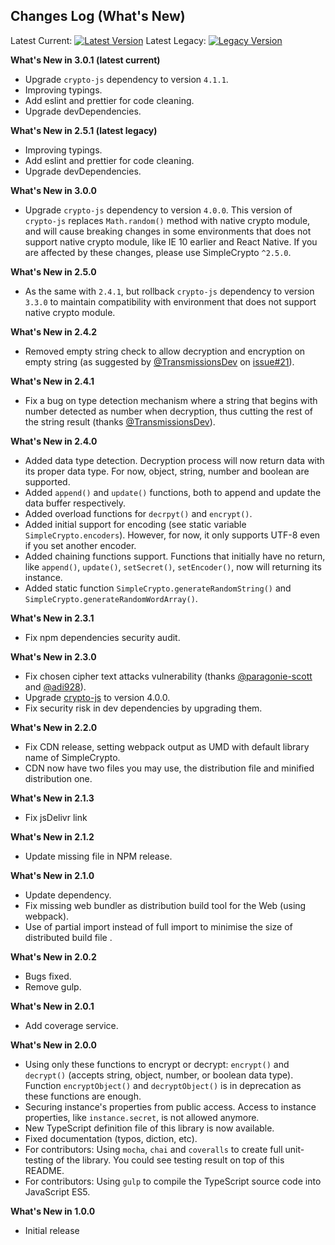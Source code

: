 ## Changes Log (What's New)

Latest Current: [![Latest Version](https://img.shields.io/npm/v/simple-crypto-js/latest.svg)](https://www.npmjs.com/package/simple-crypto-js)
Latest Legacy: [![Legacy Version](https://img.shields.io/npm/v/simple-crypto-js/legacy.svg)](https://www.npmjs.com/package/simple-crypto-js/v/legacy)

**What's New in 3.0.1 (latest current)**

* Upgrade `crypto-js` dependency to version `4.1.1`.
* Improving typings.
* Add eslint and prettier for code cleaning.
* Upgrade devDependencies.

**What's New in 2.5.1 (latest legacy)**

* Improving typings.
* Add eslint and prettier for code cleaning.
* Upgrade devDependencies.

**What's New in 3.0.0**

* Upgrade `crypto-js` dependency to version `4.0.0`. This version of `crypto-js` replaces `Math.random()` method with native crypto module, and will cause breaking changes in some environments that does not support native crypto module, like IE 10 earlier and React Native. If you are affected by these changes, please use SimpleCrypto `^2.5.0`.

**What's New in 2.5.0**

* As the same with `2.4.1`, but rollback `crypto-js` dependency to version `3.3.0` to maintain compatibility with environment that does not support native crypto module.

**What's New in 2.4.2**

* Removed empty string check to allow decryption and encryption on empty string (as suggested by [@TransmissionsDev](https://github.com/TransmissionsDev) on [issue#21](https://github.com/danang-id/simple-crypto-js/issues/21)).

**What's New in 2.4.1**

* Fix a bug on type detection mechanism where a string that begins with number detected as number when decryption, thus cutting the rest of the string result (thanks [@TransmissionsDev](https://github.com/TransmissionsDev)).

**What's New in 2.4.0**

* Added data type detection. Decryption process will now return data with its proper data type. For now, object, string, number and boolean are supported.
* Added `append()` and `update()` functions, both to append and update the data buffer respectively.
* Added overload functions for `decrpyt()` and `encrypt()`.
* Added initial support for encoding (see static variable `SimpleCrypto.encoders`). However, for now, it only supports UTF-8 even if you set another encoder.
* Added chaining functions support. Functions that initially have no return, like `append()`, `update()`, `setSecret()`, `setEncoder()`, now will returning its instance.
* Added static function `SimpleCrypto.generateRandomString()` and `SimpleCrypto.generateRandomWordArray()`.

**What's New in 2.3.1**

* Fix npm dependencies security audit.

**What's New in 2.3.0**

* Fix chosen cipher text attacks vulnerability (thanks [@paragonie-scott](https://github.com/paragonie-scott) and [@adi928](https://github.com/adi928)).
* Upgrade [crypto-js](https://github.com/brix/crypto-js) to version 4.0.0.
* Fix security risk in dev dependencies by upgrading them.

**What's New in 2.2.0**

* Fix CDN release, setting webpack output as UMD with default library name of SimpleCrypto.
* CDN now have two files you may use, the distribution file and minified distribution one.

**What's New in 2.1.3**

* Fix jsDelivr link

**What's New in 2.1.2**

* Update missing file in NPM release.

**What's New in 2.1.0**

* Update dependency.
* Fix missing web bundler as distribution build tool for the Web (using webpack).
* Use of partial import instead of full import to minimise the size of distributed build file .

**What's New in 2.0.2**

* Bugs fixed.
* Remove gulp.

**What's New in 2.0.1**

* Add coverage service.

**What's New in 2.0.0**

* Using only these functions to encrypt or decrypt: `encrypt()` and `decrypt()` (accepts string, object, number, or boolean data type). Function `encryptObject()` and `decryptObject()` is in deprecation as these functions are enough.
* Securing instance's properties from public access. Access to instance properties, like `instance.secret`, is not allowed anymore.
* New TypeScript definition file of this library is now available.
* Fixed documentation (typos, diction, etc).
* For contributors: Using `mocha`, `chai` and `coveralls` to create full unit-testing of the library. You could see testing result on top of this README.
* For contributors: Using `gulp` to compile the TypeScript source code into JavaScript ES5.

**What's New in 1.0.0**

* Initial release
